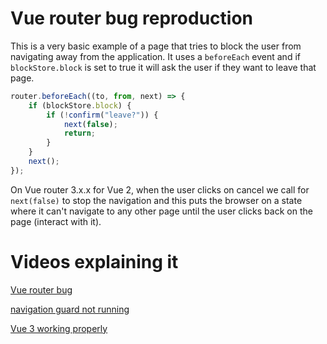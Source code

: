 # Vue router bug reproduction

This is a very basic example of a page that tries to block the user
from navigating away from the application. It uses a `beforeEach`
event and if `blockStore.block` is set to true it will ask the user if they want to leave that page.

```javascript
router.beforeEach((to, from, next) => {
    if (blockStore.block) {
        if (!confirm("leave?")) {
            next(false);
            return;
        }
    }
    next();
});
```

On Vue router 3.x.x for Vue 2, when the user clicks on cancel we call for 
`next(false)` to stop the navigation and this puts the browser on a state
where it can't navigate to any other page until the user clicks back on the page (interact with it).

# Videos explaining it

[Vue router bug](https://github.com/lbosquett/vue-router-2-bug-reproduction/blob/main/videos/vue-router-bug_small.mp4)

[navigation guard not running](https://github.com/lbosquett/vue-router-2-bug-reproduction/blob/main/videos/vue-router-nav-guard_small.mp4)

[Vue 3 working properly](https://github.com/lbosquett/vue-router-2-bug-reproduction/blob/main/videos/vue-router-working_small.mp4)

